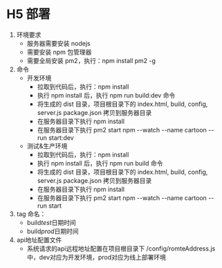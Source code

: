 # H5 部署

1. 环境要求
   - 服务器需要安装 nodejs
   - 需要安装 npm 包管理器
   - 需要全局安装 pm2，执行：npm install pm2 -g
2. 命令
   - 开发环境
       - 拉取到代码后，执行：npm install
       - 执行 npm install 后，执行 npm run build:dev 命令
       - 将生成的 dist 目录，项目根目录下的 index.html, build, config, server.js package.json 拷贝到服务器目录
       - 在服务器目录下执行 npm install
       - 在服务器目录下执行 pm2 start npm --watch --name cartoon -- run start:dev
   - 测试&生产环境
       - 拉取到代码后，执行：npm install
       - 执行 npm install 后，执行 npm run build 命令
       - 将生成的 dist 目录，项目根目录下的 index.html, build, config, server.js package.json 拷贝到服务器目录
       - 在服务器目录下执行 npm install
       - 在服务器目录下执行 pm2 start npm --watch --name cartoon -- run start
4. tag 命名：
   - build*test*日期时间
   - build*prod*日期时间
5. api地址配置文件
   - 系统请求的api远程地址配置在项目根目录下 /config/romteAddress.js中，dev对应为开发环境，prod对应为线上部署环境
